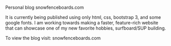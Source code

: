Personal blog snowfenceboards.com

It is currently being published using only html, css, bootstrap 3, and some google fonts.
I am working towards making a faster, feature-rich website that can showcase one of my new 
favorite hobbies, surfboard/SUP building.

To view the blog visit: snowfenceboards.com
